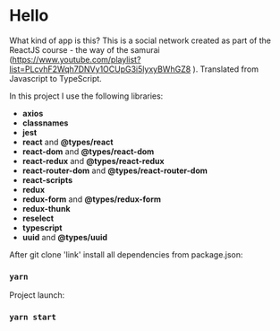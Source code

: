 # Hello
What kind of app is this? This is a social network created as part of the ReactJS course - the way of the samurai (https://www.youtube.com/playlist?list=PLcvhF2Wqh7DNVy1OCUpG3i5lyxyBWhGZ8 ). Translated from Javascript to TypeScript. 

In this project I use the following libraries:
- **axios** 
- **classnames**
- **jest**
- **react** and **@types/react**
- **react-dom** and **@types/react-dom**
- **react-redux** and **@types/react-redux**
- **react-router-dom** and **@types/react-router-dom**
- **react-scripts** 
- **redux**
- **redux-form** and **@types/redux-form**
- **redux-thunk**
- **reselect**
- **typescript** 
- **uuid** and **@types/uuid**

After git clone 'link' install all dependencies from package.json:
### `yarn`
Project launch:
### `yarn start`
